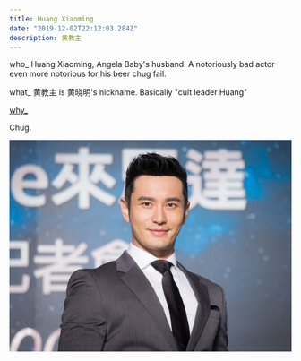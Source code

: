 ```yaml
---
title: Huang Xiaoming
date: "2019-12-02T22:12:03.284Z"
description: 黄教主 
---
```

who_ Huang Xiaoming, Angela Baby's husband. A notoriously bad actor even more notorious for his beer chug fail.

what_ 黄教主 is 黄晓明's nickname. Basically "cult leader Huang" 

[why_](https://www.bilibili.com/video/av65604674/)

Chug.

![WXM](./hxm.jpg)
